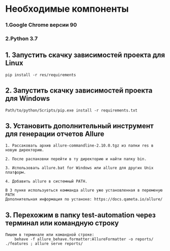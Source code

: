 <h1>Необходимые компоненты</h1>
    <h3>1.Google Chrome версии 90</h3>
    <h3>2.Python 3.7</h3>
<h2>1. Запустить скачку зависимостей проекта для Linux</h2>

    pip install -r res/requirements

<h2>2. Запустить скачку зависимостей проекта для Windows</h2>
    
    Path/to/python/Scripts/pip.exe install -r requirements.txt
    
<h2>3. Установить дополнительный инструмент для генерации отчетов Allure</h2>

    1. Рассаковать архив allure-commandline-2.10.0.tgz из папки res в новую директорию.

    2. После распаковки перейти в ту директорию и найти папку bin.

    3. Использовать allure.bat for Windows или allure для других Unix платформ.

    4. Добавить allure в системный PATH.
    
    В 3 пунке используеться комманда allure уже установленная в переменую PATH
    Дополнительная информация по устаноке: https://docs.qameta.io/allure/

<h2>3. Перехожим в папку test-automation через терминал или командную строку</h2>
    
    Пишем в терминале или командной строке:
        behave -f allure_behave.formatter:AllureFormatter -o reports/ ./features ; allure serve reports/
